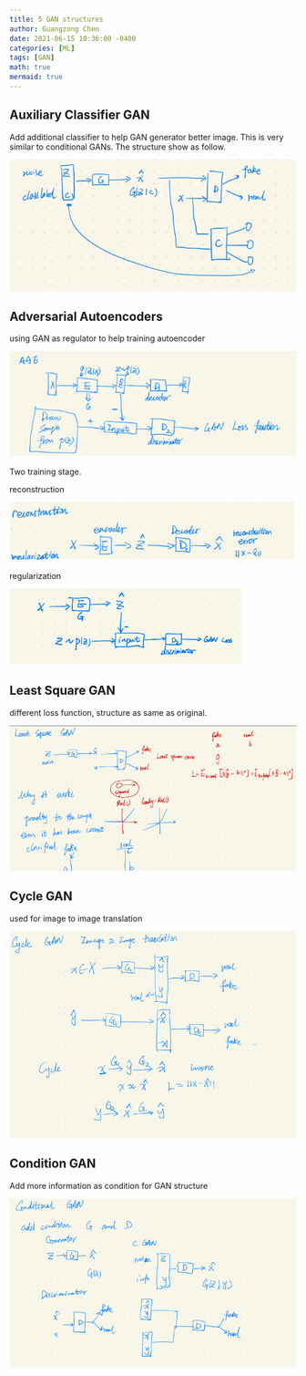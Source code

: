 ```yaml
---
title: 5 GAN structures
author: Guangzong Chen
date: 2021-06-15 10:36:00 -0400
categories: [ML]
tags: [GAN]
math: true
mermaid: true
---
```


## Auxiliary Classifier GAN

Add additional classifier to help GAN generator better image. This is very similar to conditional GANs. The structure show as follow. 

![](https://raw.githubusercontent.com/chen-gz/picBed/master/20210615201944.png)

## Adversarial Autoencoders 

using GAN as regulator to help training autoencoder

![](https://raw.githubusercontent.com/chen-gz/picBed/master/20210615202714.png)

Two training stage\.

reconstruction

![](https://raw.githubusercontent.com/chen-gz/picBed/master/20210615202658.png)

regularization 

![](https://raw.githubusercontent.com/chen-gz/picBed/master/20210615202641.png)

## Least Square GAN

different loss function, structure as same as original. 

![](https://raw.githubusercontent.com/chen-gz/picBed/master/20210615202528.png)

## Cycle GAN

used for image to image translation

![](https://raw.githubusercontent.com/chen-gz/picBed/master/20210615202811.png)

## Condition GAN

Add more information as condition for GAN structure

![](https://raw.githubusercontent.com/chen-gz/picBed/master/20210615202848.png)

